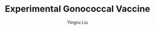 ---
author: Yingru Liu
funder: National Institutes of Health (US)
layout: grant
link:
- https://www.niaid.nih.gov/sites/default/files/R44-Liu-Application.pdf
- https://www.niaid.nih.gov/sites/default/files/R44-Liu-Summary-Statement.pdf
link_name:
- Proposal
- Summary Statement
program: R41, R42, R43, R44
status: funded
title: Experimental Gonococcal Vaccine
year: 2016
---